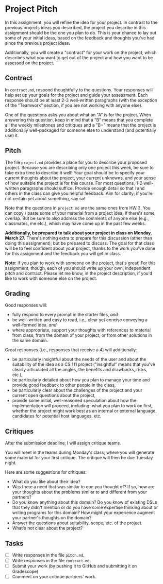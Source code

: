# Project Pitch

In this assignment, you will refine the idea for your project. In contrast to the
previous projects ideas you described, the project you describe in this
assignment should be the one you plan to do. This is your chance to lay out some
of your initial ideas, based on the feedback and thoughts you've had since the
previous project ideas.

Additionally, you will create a "contract" for your work on the project, which describes
what you want to get out of the project and how you want to be assessed on the project.

## Contract

In `contract.md`, respond thoughtfully to the questions. Your responses will help set up
your goals for the project and guide your assessment. Each response should be at least 2-3
well-written paragraphs (with the exception of the "Teamwork" section, if you are not
working with anyone else).

One of the questions asks you about what an "A" is for the project. When answering this
question, keep in mind that a "B" means that you complete all the weekly milestones and
critiques and a "B+" means that the project is additionally well-packaged for someone else
to understand (and potentially use) it.

## Pitch

The file `project.md` provides a place for you to describe your proposed project. Because
you are describing only one project this week, be sure to take extra time to describe it
well! Your goal should be to specify your current thoughts about the project, your current
unknowns, and your sense of how suitable the project is for this course. For most
questions, 1-2 well-written paragraphs should suffice. Provide enough detail so that I and
others in the class can give you helpful feedback. Aim for clarity; if you're not certain
yet about something, say so!

Note that the questions in `project.md` are the same ones from HW 3. You can copy / paste
some of your material from a project idea, if there's some overlap. But be sure to also
address the comments of anyone else (e.g., classmates, me etc.), which may have come up in
the past few weeks.

**Additionally, be prepared to talk about your project in class on Monday,
March 27.** There's nothing extra to prepare for this discussion (other than
doing this assignment); but be prepared to discuss. The goal for that class
will be to feel confident about your project, thanks to the work you've done
for this assignment and the feedback you will get in class.

**Note:** If you plan to work with someone on the project, that's great! For this
assignment, though, each of you should write up your own, independent pitch and contract.
Please let me know, in the project description, if you'd like to work with someone else on
the project.

## Grading

Good responses will:

+ fully respond to every prompt in the starter files, _and_
+ be well-written and easy to read, i.e., clear yet concise conveying a well-formed idea,
  _and_
+ where appropriate, support your thoughts with references to material from class, from
the domain of your project, or from other solutions in the same domain.

Great responses (i.e., responses that receive a 4) will additionally:

+ be particularly insightful about the needs of the user and about the suitability of the
idea as a CS 111 project ("insightful" means that you've clearly articulated all the
angles, the benefits and drawbacks, risks, etc.),
+ be particularly detailed about how you plan to manage your time and provide good
  feedback to other people in the class,
+ be particularly clear about the challenges of the project and your current open
questions about the project,
+ provide some initial, well-reasoned speculation about how the implementation will
proceed, including: what you plan to work on first, whether the project might work best as
an internal or external language, candidates for potential host languages, etc.

## Critiques

After the submission deadline, I will assign critique teams.

You will meet in the teams during Monday's class, where you will generate some material
for your first critique. The critique will then be due Tuesday night.

Here are some suggestions for critiques:

+ What do you like about their idea?
+ Was there a need that was similar to one you thought of? If so, how are
your thoughts about the problems similar to and different from your partners?
+ Do you know anything about this domain? Do you know of existing DSLs that
they didn't mention or do you have some expertise thinking about or writing
programs for this domain? How might your experience augment your partner's
thoughts on the domain?
+ Answer the questions about suitability, scope, etc. of the project.
+ What's not clear about the project?

## Tasks

+ [ ] Write responses in the file `pitch.md`.
+ [ ] Write responses in the file `contract.md`.
+ [ ] Submit your work (by pushing it to GitHub and submitting it on Gradescope)
+ [ ] Comment on your critique partners' work.
